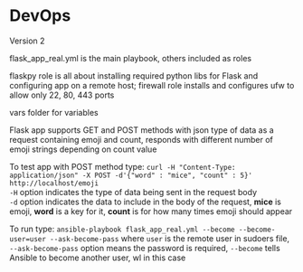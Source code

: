# DevOps
Version 2

flask_app_real.yml is the main playbook, others included as roles<br />

flaskpy role is all about installing required python libs for Flask and configuring app on a remote host; firewall role installs and configures ufw to allow only 22, 80, 443 ports<br />

vars folder for variables<br />

Flask app supports GET and POST methods with json type of data as a request containing emoji and count, responds with different number of emoji strings depending on count value<br />

To test app with POST method type: `curl -H "Content-Type: application/json" -X POST -d'{"word" : "mice", "count" : 5}' http://localhost/emoji`<br />
`-H` option indicates the type of data being sent in the request body<br />
`-d` option indicates the data to include in the body of the request, **mice** is emoji, **word** is a key for it, **count** is for how many times emoji should appear

To run type: `ansible-playbook flask_app_real.yml --become --become-user=user --ask-become-pass` where `user` is the remote user in sudoers file, `--ask-become-pass` option means the password is required, `--become` tells Ansible to become another user, wl in this case
